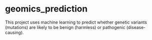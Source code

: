 # geomics_prediction
This project uses machine learning to predict whether genetic variants (mutations) are likely to be benign (harmless) or pathogenic (disease-causing). 
